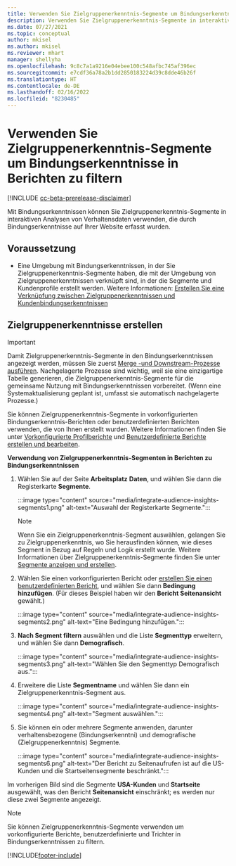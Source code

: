 ```yaml
---
title: Verwenden Sie Zielgruppenerkenntnis-Segmente um Bindungserkenntnisse in Berichten zu filtern
description: Verwenden Sie Zielgruppenerkenntnis-Segmente in interaktiven Analysen von Verhaltensdaten, die durch Bindungserkenntnisse auf der Website eines Kunden erfasst wurden.
ms.date: 07/27/2021
ms.topic: conceptual
author: mkisel
ms.author: mkisel
ms.reviewer: mhart
manager: shellyha
ms.openlocfilehash: 9c8c7a1a9216e04ebee100c548afbc745af396ec
ms.sourcegitcommit: e7cdf36a78a2b1dd2850183224d39c8dde46b26f
ms.translationtype: HT
ms.contentlocale: de-DE
ms.lasthandoff: 02/16/2022
ms.locfileid: "8230485"
---
```

# <a name="use-audience-insights-segments-to-filter-engagement-insights-reports"></a>Verwenden Sie Zielgruppenerkenntnis-Segmente um Bindungserkenntnisse in Berichten zu filtern

[!INCLUDE [cc-beta-prerelease-disclaimer](includes/cc-beta-prerelease-disclaimer.md)]

Mit Bindungserkenntnissen können Sie Zielgruppenerkenntnis-Segmente in interaktiven Analysen von Verhaltensdaten verwenden, die durch Bindungserkenntnisse auf Ihrer Website erfasst wurden.

## <a name="prerequisite"></a>Voraussetzung

- Eine Umgebung mit Bindungserkenntnissen, in der Sie Zielgruppenerkenntnis-Segmente haben, die mit der Umgebung von Zielgruppenerkenntnissen verknüpft sind, in der die Segmente und Kundenprofile erstellt werden. Weitere Informationen: [Erstellen Sie eine Verknüpfung zwischen Zielgruppenerkenntnissen und Kundenbindungserkenntnissen](integrate-audience-insights-engagement-insights.md)

## <a name="create-audience-insights-segments"></a>Zielgruppenerkenntnisse erstellen 

> [!IMPORTANT]
> Damit Zielgruppenerkenntnis-Segmente in den Bindungserkenntnissen angezeigt werden, müssen Sie zuerst [Merge -und Downstream-Prozesse ausführen](../audience-insights/merge-entities.md). Nachgelagerte Prozesse sind wichtig, weil sie eine einzigartige Tabelle generieren, die Zielgruppenerkenntnis-Segmente für die gemeinsame Nutzung mit Bindungserkenntnissen vorbereitet. (Wenn eine Systemaktualisierung geplant ist, umfasst sie automatisch nachgelagerte Prozesse.)

Sie können Zielgruppenerkenntnis-Segmente in vorkonfigurierten Bindungserkenntnis-Berichten oder benutzerdefinierten Berichten verwenden, die von Ihnen erstellt wurden. Weitere Informationen finden Sie unter [Vorkonfigurierte Profilberichte](profile-reports.md) und [Benutzerdefinierte Berichte erstellen und bearbeiten](custom-reports.md).

**Verwendung von Zielgruppenerkenntnis-Segmenten in Berichten zu Bindungserkenntnissen**

1. Wählen Sie auf der Seite **Arbeitsplatz** **Daten**, und wählen Sie dann die Registerkarte **Segmente**.

    :::image type="content" source="media/integrate-audience-insights-segments1.png" alt-text="Auswahl der Registerkarte Segmente.":::

   >[!NOTE]
   > Wenn Sie ein Zielgruppenerkenntnis-Segment auswählen, gelangen Sie zu Zielgruppenerkenntnis, wo Sie herausfinden können, wie dieses Segment in Bezug auf Regeln und Logik erstellt wurde. Weitere Informationen über Zielgruppenerkenntnis-Segmente finden Sie unter [Segmente anzeigen und erstellen](../audience-insights/segments.md).

2. Wählen Sie einen vorkonfigurierten Bericht oder [erstellen Sie einen benutzerdefinierten Bericht](custom-reports.md), und wählen Sie dann **Bedingung hinzufügen**. (Für dieses Beispiel haben wir den **Bericht Seitenansicht** gewählt.)

    :::image type="content" source="media/integrate-audience-insights-segments2.png" alt-text="Eine Bedingung hinzufügen.":::

3. **Nach Segment filtern** auswählen und die Liste **Segmenttyp** erweitern, und wählen Sie dann **Demografisch**.

    :::image type="content" source="media/integrate-audience-insights-segments3.png" alt-text="Wählen Sie den Segmenttyp Demografisch aus.":::

4. Erweitere die Liste **Segmentname** und wählen Sie dann ein Zielgruppenerkenntnis-Segment aus.

    :::image type="content" source="media/integrate-audience-insights-segments4.png" alt-text="Segment auswählen.":::

5. Sie können ein oder mehrere Segmente anwenden, darunter verhaltensbezogene (Bindungserkenntni) und demografische (Zielgruppenerkenntnis) Segmente. 

    :::image type="content" source="media/integrate-audience-insights-segments6.png" alt-text="Der Bericht zu Seitenaufrufen ist auf die US-Kunden und die Startseitensegmente beschränkt.":::

Im vorherigen Bild sind die Segmente **USA-Kunden** und **Startseite** ausgewählt, was den Bericht **Seitenansicht** einschränkt; es werden nur diese zwei Segmente angezeigt. 


>[!NOTE]
> Sie können Zielgruppenerkenntnis-Segmente verwenden um vorkonfigurierte Berichte, benutzerdefinierte und Trichter in Bindungserkenntnissen zu filtern. 


[!INCLUDE[footer-include](../includes/footer-banner.md)]